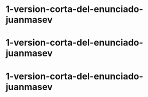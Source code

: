 # 1-version-corta-del-enunciado-juanmasev
# 1-version-corta-del-enunciado-juanmasev
# 1-version-corta-del-enunciado-juanmasev
